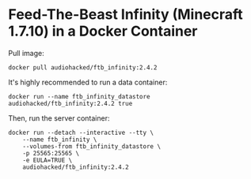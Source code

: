 # Feed-The-Beast Infinity (Minecraft 1.7.10) in a Docker Container
Pull image:
```
docker pull audiohacked/ftb_infinity:2.4.2
```

It's highly recommended to run a data container:
```
docker run --name ftb_infinity_datastore audiohacked/ftb_infinity:2.4.2 true
```

Then, run the server container:
```
docker run --detach --interactive --tty \
    --name ftb_infinity \
    --volumes-from ftb_infinity_datastore \
    -p 25565:25565 \
    -e EULA=TRUE \
    audiohacked/ftb_infinity:2.4.2
```
